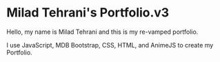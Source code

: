 # Milad Tehrani's Portfolio.v3
Hello, my name is Milad Tehrani and this is my re-vamped portfolio.


I use JavaScript, MDB Bootstrap, CSS, HTML, and AnimeJS to create my Portfolio.
